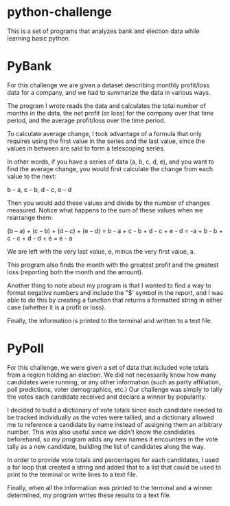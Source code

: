 # python-challenge
This is a set of programs that analyzes bank and election data while learning basic python.

PyBank
======


For this challenge we are given a dataset describing monthly profit/loss data for a company, and we had to summarize the data in various ways.

The program I wrote reads the data and calculates the total number of months in the data, the net profit (or loss) for the company over that time period, and the average profit/loss over the time period.

To calculate average change, I took advantage of a formula that only requires using the first value in the series and the last value, since the values in between are said to form a telescoping series.

In other words, if you have a series of data (a, b, c, d, e), and you want to find the average change, you would first calculate the change from each value to the next:

b – a, c – b, d – c, e – d

Then you would add these values and divide by the number of changes measured. Notice what happens to the sum of these values when we rearrange them:

(b – a) + (c – b) + (d – c) + (e – d) = b - a + c - b + d - c + e - d = -a + b - b + c - c + d - d + e = e - a

We are left with the very last value, e, minus the very first value, a.


This program also finds the month with the greatest profit and the greatest loss (reporting both the month and the amount).


Another thing to note about my program is that I wanted to find a way to format negative numbers and include the "$' symbol in the report, and I was able to do this by creating a function that returns a formatted string in either case (whether it is a profit or loss).


Finally, the information is printed to the terminal and written to a text file.


PyPoll
======


For this challenge, we were given a set of data that included vote totals from a region holding an election. We did not necessarily know how many candidates were running, or any other information (such as party affiliation, poll predictions, voter demographics, etc.) Our challenge was simply to tally the votes each candidate received and declare a winner by popularity.

I decided to build a dictionary of vote totals since each candidate needed to be tracked individually as the votes were tallied, and a dictionary allowed me to reference a candidate by name instead of assigning them an arbitrary number. This was also useful since we didn't know the candidates beforehand, so my program adds any new names it encounters in the vote tally as a new candidate, building the list of candidates along the way.

In order to provide vote totals and percentages for each candidates, I used a for loop that created a string and added that to a list that could be used to print to the terminal or write lines to a text file.

Finally, when all the information was printed to the terminal and a winner determined, my program writes these results to a text file.
